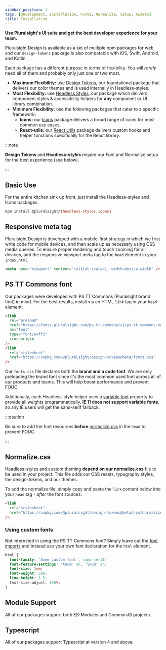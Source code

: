 ```yaml
---
sidebar_position: 1
tags: [Development, Installation, Fonts, Normalize, Setup, Assets]
title: Installation
---
```


<strong>
  <p className="page-subheadline" markdown="1">
    Use Pluralsight's UI suite and get the best developer experience for your team.
  </p>
</strong>

Pluralsight Design is available as a set of multiple npm packages for web and our `design-tokens` package is also compatable with iOS, Swift, Android, and Kotlin.

Each package has a different purpose in terms of flexibility. You will _rarely_ need all of them and probably only just one or two most.

- **Maximum Flexibility:** use [Design Tokens](../tokens/intro.md), our foundational package that delivers our color themes and is used internally in Headless-styles.
- **Most Flexibility:** use [Headless Styles](../headless-styles/intro.mdx), our package which delivers component styles & accessibility helpers for **any** component or UI library combination.
- **Minimum Flexibility:** use the following packages that cater to a specific framework:
  - **Icons:** our [Icons](../icons/intro.mdx) package delivers a broad range of icons for most common use cases.
  - **React-utils:** our [React Utils](../react-utils/use-focus-trap.mdx) package delivers custom hooks and helper functions specifically for the React library.

:::note

**Design Tokens** and **Headless-styles** require our Font and Normalize setup for the best experience (see below).

:::

## Basic Use

For the entire kitchen sink up front, just install the Headless-styles and Icons packages.

```bash npm2yarn
npm install @pluralsight/{headless-styles,icons}
```

## Responsive meta tag

Pluralsight Design is developed with a mobile-first strategy in which we first write code for mobile devices, and then scale up as necessary using CSS media queries. To ensure proper rendering and touch zooming for all devices, add the responsive viewport meta tag to the `head` element in your `index.html`.

```html
<meta name="viewport" content="initial-scale=1, width=device-width" />
```

## PS TT Commons font

Our packages were developed with PS TT Commons (Pluralsight brand font) in mind. For the best results, install via an HTML `link` tag in your `head` element:

```html
<link
  rel="preload"
  href="https://fonts.pluralsight.com/ps-tt-commons/v1/ps-tt-commons-variable-roman.woff2"
  as="font"
  type="font/woff2"
  crossorigin
/>
<link
  rel="stylesheet"
  href="https://unpkg.com/@pluralsight/design-tokens@beta/fonts.css"
/>
```

Our `fonts.css` file declares both the **brand and a code font**. We are only preloading the brand font since it's the most common used font across all of our products and teams. This will help boost performance and prevent FOUC.

Additionally, each Headless-style helper uses a [variable font](https://developer.mozilla.org/en-US/docs/Web/CSS/CSS_Fonts/Variable_Fonts_Guide) property to provide all weights programmatically. **IE 11 does not support variable fonts**, so any IE users will get the sans-serif fallback.

:::caution

Be sure to add the font resources **before** [normalize.css](#normalizecss) in the `head` to prevent FOUC.

:::

## Normalize.css

Headless-styles and custom theming **depend on our normalize.css** file to be used in your project. This file adds our CSS resets, typography styles, the design-tokens, and our themes.

To add the normalize file, simply copy and paste the `link` content below into your `head` tag - _after_ the font sources:

```html
<link
  rel="stylesheet"
  href="https://unpkg.com/@pluralsight/design-tokens@beta/npm/normalize/normalize.css"
/>
```

### Using custom fonts

Not interested in using the PS TT Commons font? Simply leave out the [font imports](#ps-tt-commons-font) and instead use your own font declaration for the `html` element.

```css title="Example of using a custom font"
html {
  font-family: 'Some custom font', sans-serif;
  font-feature-settings: 'tnum' on, 'lnum' on;
  font-size: 1em;
  font-weight: 500;
  line-height: 1.5;
  text-size-adjust: 100%;
}
```

## Module Support

All of our packages support both ES-Modules and CommonJS projects.

## Typescript

All of our packages support Typescript at version 4 and above.
